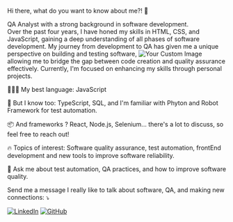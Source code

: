 





                                                 
Hi there, what do you want to know about me?! 👋       
                                                                                                                                                                                                                              
                                                          
                                                          
                                                                                                                                                                                                           



QA Analyst with a strong background in software development.   
Over the past four years, I have honed my skills in HTML, CSS, and JavaScript, 
gaining a deep understanding of all phases of software development. 
My journey from development to QA has given me a unique perspective on building and testing software, ![Your Custom Image](https://raw.githubusercontent.com/MicaelliMedeiros/micaellimedeiros/master/image/computer-illustration.png) 
allowing me to bridge the gap between code creation and quality assurance effectively. 
Currently, I'm focused on enhancing my skills through personal projects. 


👨🏻‍💻 My best language: JavaScript

🧠 But I know too: TypeScript, SQL, and I'm familiar with Phyton and Robot Framework for test automation.

📦 And frameworks ? React, Node.js, Selenium... there's a lot to discuss, so feel free to reach out!

🔥 Topics of interest: Software quality assurance, test automation, frontEnd development and  new tools to improve software reliability.

💬 Ask me about test automation, QA practices, and how to improve software quality.


Send me a message I really like to talk about software, QA, and making new connections: ⤵️



[![LinkedIn](https://img.shields.io/badge/LinkedIn-0077B5?style=for-the-badge&logo=linkedin&logoColor=white)](https://www.linkedin.com/in/matheuscavalcantevb/)
[![GitHub](https://img.shields.io/badge/GitHub-181717?style=for-the-badge&logo=github&logoColor=white)](https://github.com/JMatheusCavalcante)

